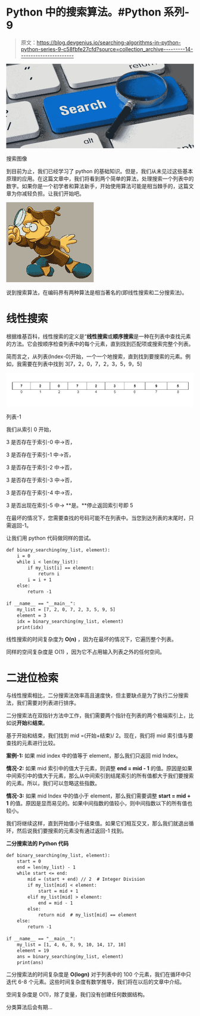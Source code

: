 # Python 中的搜索算法。#Python 系列- 9

> 原文：<https://blog.devgenius.io/searching-algorithms-in-python-python-series-9-c58fbfe27cfd?source=collection_archive---------14----------------------->

![](img/0ca40f29f53974d2b2f279df6b1af792.png)

搜索图像

到目前为止，我们已经学习了 python 的基础知识。但是，我们从未见过这些基本原理的应用。在这篇文章中，我们将看到两个简单的算法，处理搜索一个列表中的数字。如果你是一个初学者和算法新手，开始使用算法可能是相当棘手的，这篇文章为你减轻负担。让我们开始吧。

![](img/c681ef5654a00d8829626a5186da95f4.png)

说到搜索算法，在编码界有两种算法是相当著名的(即线性搜索和二分搜索法)。

# 线性搜索

根据维基百科，线性搜索的定义是“**线性搜索**或**顺序搜索**是一种在列表中查找元素的方法。它会按顺序检查列表中的每个元素，直到找到匹配项或搜索完整个列表。

简而言之，从列表(Index-0)开始，一个一个地搜索，直到找到要搜索的元素。例如，我需要在列表中找到 3[7，2，0，7，2，3，5，9，5]

![](img/40873d30d8f14d60ef0cb582f879dbf3.png)

列表-1

我们从索引 0 开始，

3 是否存在于索引-0 中→否，

3 是否存在于索引-1 中→否，

3 是否存在于索引-2 中→否，

3 是否存在于索引-3 中→否，

3 是否存在于索引-4 中→否，

3 是否出现在索引-5 中→ **是。**停止返回索引号即 5

在最坏的情况下，您需要查找的号码可能不在列表中。当您到达列表的末尾时，只需返回-1。

让我们用 python 代码做同样的尝试。

```
def binary_searching(my_list, element):
    i = 0
    while i < len(my_list):
        if my_list[i] == element:
            return i
        i = i + 1
    else:
        return -1

if __name__ == "__main__":
    my_list = [7, 2, 0, 7, 2, 3, 5, 9, 5]
    element = 3
    idx = binary_searching(my_list, element)
    print(idx)
```

线性搜索的时间复杂度为 **O(n)** ，因为在最坏的情况下，它遍历整个列表。

同样的空间复杂度是 O(1) ，因为它不占用输入列表之外的任何空间。

# 二进位检索

与线性搜索相比，二分搜索法效率高且速度快，但主要缺点是为了执行二分搜索法，我们需要对列表进行排序。

二分搜索法在双指针方法中工作，我们需要两个指针在列表的两个极端索引上，比如说**开始**和**结束**。

基于开始和结束，我们找到 mid =(开始+结束)/ 2。现在，我们将 mid 索引值与要查找的元素进行比较。

**案例-1:** 如果 mid index 中的值等于 element，那么我们只返回 mid Index。

**情况-2:** 如果 mid 索引中的值大于元素，则调整 **end = mid - 1** 的值。原因是如果中间索引中的值大于元素，那么从中间索引到结尾索引的所有值都大于我们要搜索的元素。所以，我们可以忽略这些指数。

**情况-3:** 如果 mid Index 中的值小于 element，那么我们需要调整 **start = mid + 1** 的值。原因是显而易见的。如果中间指数的值较小，则中间指数以下的所有值也较小。

我们将继续这样，直到开始值小于结束值。如果它们相互交叉，那么我们就退出循环，然后说我们要搜索的元素没有通过返回-1 找到。

**二分搜索法的 Python 代码**

```
def binary_searching(my_list, element):
    start = 0
    end = len(my_list) - 1
    while start <= end:
        mid = (start + end) // 2  # Integer Division
        if my_list[mid] < element:
            start = mid + 1
        elif my_list[mid] > element:
            end = mid - 1
        else:
            return mid  # my_list[mid] == element
    else:
        return -1

if __name__ == "__main__":
    my_list = [1, 4, 6, 8, 9, 10, 14, 17, 18]
    element = 19
    ans = binary_searching(my_list, element)
    print(ans)
```

二分搜索法的时间复杂度是 **O(logn)** 对于列表中的 100 个元素，我们在循环中只迭代 6-8 个元素。这些时间复杂度有数学推导，我们将在以后的文章中介绍。

空间复杂度是 O(1)，除了变量，我们没有创建任何数据结构。

分类算法后会有期…